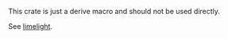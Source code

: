 This crate is just a derive macro and should not be used directly.

See [limelight](https://github.com/drifting-in-space/limelight).